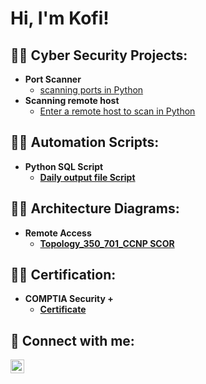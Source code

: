 <h1>Hi, I'm Kofi! <br/>

<h2>👨‍💻 Cyber Security Projects:</h2>

- <b>Port Scanner</b>
  - [scanning ports in Python](https://github.com/Ethernet13/PortScannerScript)
- <b>Scanning remote host</b>
  - [Enter a remote host to scan in Python](https://github.com/Ethernet13/RemoteHostScanner) <b>


<h2>👨‍💻 Automation Scripts:</h2>

- <b>Python SQL Script</b>
  - [Daily output file Script](https://github.com/Ethernet13/Python_SQL_QueryScript)
 

<h2>👨‍💻 Architecture Diagrams:</h2>

- <b>Remote Access</b>
  - [Topology_350_701_CCNP SCOR](https://github.com/Ethernet13/Python_SQL_QueryScript)


<h2>👨‍💻 Certification:</h2>

- <b>COMPTIA Security +</b>
  - [Certificate](https://github.com/Ethernet13/COMPTIA-Security-)
 






<h2> 🤳 Connect with me:</h2>

[<img align="left" alt="JoshMadakor | LinkedIn" width="22px" src="https://cdn.jsdelivr.net/npm/simple-icons@v3/icons/linkedin.svg" />][linkedin]


[linkedin]: https://linkedin.com/in/kofi-mensah-195015b/

<!--
**joshmadakor1/joshmadakor1** is a ✨ _special_ ✨ repository because its `README.md` (this file) appears on your GitHub profile.

Here are some ideas to get you started:

- 🔭 I’m currently working on ...
- 🌱 I’m currently learning ...
- 👯 I’m looking to collaborate on ...
- 🤔 I’m looking for help with ...
- 💬 Ask me about ...
- 📫 How to reach me: ...
- 😄 Pronouns: ...
- ⚡ Fun fact: ...
-->
